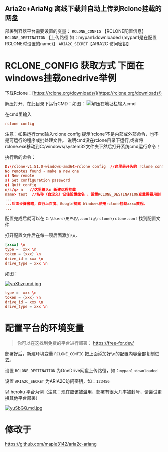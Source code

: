 ## Aria2c+AriaNg 离线下载并自动上传到Rclone挂载的网盘


部署到容器平台需要设置的变量：
`RCLONE_CONFIG` 【RCLONE配置信息】
`RCLONE_DESTINATION` 【上传路径 如：mypan1:downloaded (mypan1是在配置RCLONE时设置的name)】
`ARIA2C_SECRET`【ARIA2C 访问密钥】

# RCLONE_CONFIG 获取方式 下面在windows挂载onedrive举例
下载Rclone：[https://rclone.org/downloads/](https://rclone.org/downloads/)

解压打开、在此目录下运行CMD：如图：
![解压在地址栏输入cmd](https://s3.ax1x.com/2021/02/02/ynb8E9.jpg)

在cmd里输入
```conf
rclone config
```
注意：如果运行cmd输入rclone config 提示'rclone'不是内部或外部命令，也不是可运行的程序或批处理文件。
说明cmd没在rclone目录下运行,或者将rclone.exe移动到C:/windows/system32文件夹下然后打开系统cmd运行命令！

执行后的命令：

```conf
D:\rclone-v1.51.0-windows-amd64>rclone config  //这里是开头的 rclone config  配置rclone
No remotes found - make a new one
n) New remote
s) Set configuration password
q) Quit config
n/s/q> n   //这里输入n 新建远程挂载
name> test  //名称（自定义）记住设置盘名 ，设置RCLONE_DESTINATION变量需要用到
...
...后面步骤省略，自行上百度、Google搜索 Windows使用rclone挂载xxxx教程。
...
```
配置完成后就可以在 `C:\Users\用户名\.config\rclone\rclone.conf` 找到配置文件

打开配置文件后在每一项后面添加`\n`，
```conf
[xxxx] \n
type =  xxx \n
token = {xxx} \n
drive_id = xxx \n
drive_type = xxx \n
```
如图：

[![ynXhzq.md.jpg](https://s3.ax1x.com/2021/02/02/ynXhzq.md.jpg)](https://imgchr.com/i/ynXhzq)

```conf
type =  xxx \n
token = {xxx} \n
drive_id = xxx \n
drive_type = xxx \n
```
# 配置平台的环境变量

> 你可以在这找到免费的平台进行部署： https://free-for.dev/

部署好后，新建环境变量 `RCLONE_CONFIG` 把上面添加好`\n`的配置内容全部复制进去。

设置 `RCLONE_DESTINATION` 为OneDrive网盘上传路径，如：`mypan1:downloaded`

设置 `ARIA2C_SECRET` 为ARIA2C访问密钥，如：`123456`

以 heroku 平台为例（注意：现在应该被滥用，部署有很大几率被封号，请尝试更换其他平台部署）

[![yuSbGQ.md.jpg](https://s3.ax1x.com/2021/02/02/yuSbGQ.md.jpg)](https://imgchr.com/i/yuSbGQ)


# 修改于
https://github.com/maple3142/aria2c-ariang
